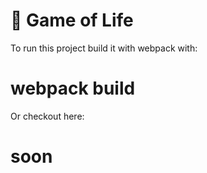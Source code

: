 # 🚀 Game of Life

To run this project build it with webpack with:

# webpack build

Or checkout here:

# soon
